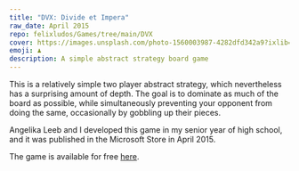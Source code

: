 ```yaml
---
title: "DVX: Divide et Impera"
raw_date: April 2015
repo: felixludos/Games/tree/main/DVX
cover: https://images.unsplash.com/photo-1560003987-4282dfd342a9?ixlib=rb-4.0.3&ixid=M3wxMjA3fDB8MHxwaG90by1wYWdlfHx8fGVufDB8fHx8fA%3D%3D&auto=format&fit=crop&w=1440&q=80
emoji: ♟
description: A simple abstract strategy board game
---
```


This is a relatively simple two player abstract strategy, which nevertheless has a surprising amount of depth. The goal is to dominate as much of the board as possible, while simultaneously preventing your opponent from doing the same, occasionally by gobbling up their pieces.

Angelika Leeb and I developed this game in my senior year of high school, and it was published in the Microsoft Store in April 2015. 

The game is available for free [here](https://www.microsoft.com/store/productid/9NBLGGGZ4XQ7).
